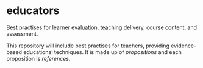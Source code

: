 # educators
Best practises for learner evaluation, teaching delivery, course content, and assessment.

This repository will include best practises for teachers, providing evidence-based educational techniques. It is made up of *propositions* and each proposition is *references*.


